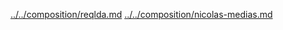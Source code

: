 [../../composition/reqlda.md](../../composition/reqlda.md)
[../../composition/nicolas-medias.md](../../composition/nicolas-medias.md)
